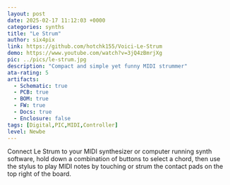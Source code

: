 ```yaml
---
layout: post
date: 2025-02-17 11:12:03 +0000
categories: synths
title: "Le Strum"
author: six4pix
link: https://github.com/hotchk155/Voici-Le-Strum
demo: https://www.youtube.com/watch?v=3jQ4zBmrjXg
pic: ../pics/le-strum.jpg
description: "Compact and simple yet funny MIDI strummer"
ata-rating: 5
artifacts:
  - Schematic: true
  - PCB: true
  - BOM: true
  - FW: true
  - Docs: true
  - Enclosure: false
tags: [Digital,PIC,MIDI,Controller]
level: Newbe
---
```


Connect Le Strum to your MIDI synthesizer or computer running synth software, hold down a combination of buttons to select a chord, then use the stylus to play MIDI notes by touching or strum the contact pads on the top right of the board.
